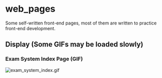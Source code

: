 # web_pages
Some self-written front-end pages, most of them are written to practice front-end development.

## Display (Some GIFs may be loaded slowly)
### Exam System Index Page (GIF)
![exam_system_index.gif](readme/exam_system_index.gif)